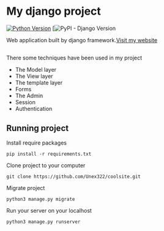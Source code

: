 # My django project
[![Python Version](https://img.shields.io/badge/python-3.11-brightgreen.svg)](https://python.org)
[![PyPI - Django Version](https://djangoproject.com)

Web application built by django framework.[Visit my website](http://unex322.beget.tech/)

##
There some techniques have been used in my project
  * The Model layer
  * The View layer
  * The template layer
  * Forms
  * The Admin
  * Session
  * Authentication
	
## Running project
Install require packages

	pip install -r requirements.txt

Clone project to your computer

	git clone https://github.com/Unex322/coolsite.git

Migrate project

	python3 manage.py migrate
		
Run your server on your localhost

	python3 manage.py runserver
